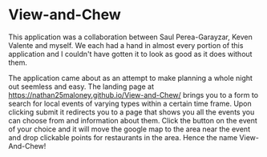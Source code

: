 # View-and-Chew

This application was a collaboration between Saul Perea-Garayzar, Keven Valente and myself.  We each had a hand in almost every portion of this application and I couldn't have gotten it to look as good as it does without them.  

The application came about as an attempt to make planning a whole night out seemless and easy.  The landing page at https://nathan25maloney.github.io/View-and-Chew/ brings you to a form to search for local events of varying types within a certain time frame.  Upon clicking submit it redirects you to a page that shows you all the events you can choose from and information about them.  Click the button on the event of your choice and it will move the google map to the area near the event and drop clickable points for restaurants in the area.  Hence the name View-And-Chew!
